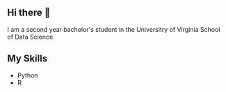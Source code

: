 ## Hi there 👋

I am a second year bachelor's student in the Universitry of Virginia School of Data Science. 

## My Skills
- Python
- R
